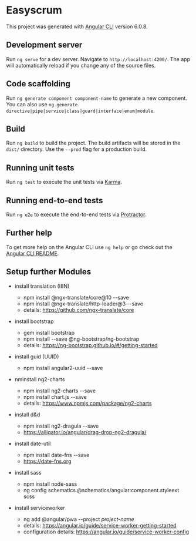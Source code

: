 # Easyscrum

This project was generated with [Angular CLI](https://github.com/angular/angular-cli) version 6.0.8.

## Development server

Run `ng serve` for a dev server. Navigate to `http://localhost:4200/`. The app will automatically reload if you change any of the source files.

## Code scaffolding

Run `ng generate component component-name` to generate a new component. You can also use `ng generate directive|pipe|service|class|guard|interface|enum|module`.

## Build

Run `ng build` to build the project. The build artifacts will be stored in the `dist/` directory. Use the `--prod` flag for a production build.

## Running unit tests

Run `ng test` to execute the unit tests via [Karma](https://karma-runner.github.io).

## Running end-to-end tests

Run `ng e2e` to execute the end-to-end tests via [Protractor](http://www.protractortest.org/).

## Further help

To get more help on the Angular CLI use `ng help` or go check out the [Angular CLI README](https://github.com/angular/angular-cli/blob/master/README.md).

## Setup further Modules

- install translation (I8N)
  - npm install @ngx-translate/core@10 --save
  - npm install @ngx-translate/http-loader@3 --save
  - details: https://github.com/ngx-translate/core

- install bootstrap
  - gem install bootstrap
  - npm install --save @ng-bootstrap/ng-bootstrap
  - details: https://ng-bootstrap.github.io/#/getting-started

- install guid (UUID)
  - npm install angular2-uuid --save

- nminstall ng2-charts
  - npm install ng2-charts --save
  - npm install chart.js --save
  - details: https://www.npmjs.com/package/ng2-charts

- install d&d
  - npm install ng2-dragula --save
  - https://alligator.io/angular/drag-drop-ng2-dragula/

- install date-util
  - npm install date-fns --save
  - https://date-fns.org

- install sass
  - npm install node-sass
  - ng config schematics.@schematics/angular:component.styleext scss
  
- install serviceworker
  - ng add @angular/pwa --project *project-name*
  - details: https://angular.io/guide/service-worker-getting-started
  - configuration details: https://angular.io/guide/service-worker-config

